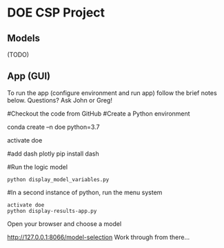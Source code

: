 # DOE CSP Project

## Models

(TODO)

## App (GUI)

To run the app (configure environment and run app) follow the brief notes below. Questions? Ask John or Greg!

#Checkout the code from GitHub
#Create a Python environment

conda create –n doe python=3.7

activate doe

#add dash plotly 
pip install dash

#Run the logic model

	python display_model_variables.py
#In a second instance of python, run the menu system

	activate doe
	python display-results-app.py

Open your browser and choose a model

http://127.0.0.1:8066/model-selection
Work through from there…
